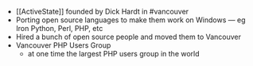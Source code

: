 - [[ActiveState]] founded by Dick Hardt in #vancouver
- Porting open source languages to make them work on Windows — eg Iron Python, Perl, PHP, etc
- Hired a bunch of open source people and moved them to Vancouver
- Vancouver PHP Users Group
	- at one time the largest PHP users group in the world